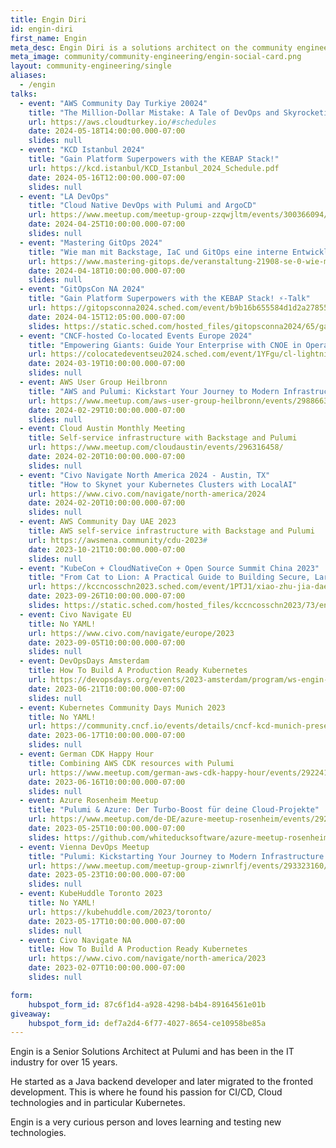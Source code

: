```yaml
---
title: Engin Diri
id: engin-diri
first_name: Engin
meta_desc: Engin Diri is a solutions architect on the community engineering team.
meta_image: community/community-engineering/engin-social-card.png
layout: community-engineering/single
aliases:
  - /engin
talks:
  - event: "AWS Community Day Turkiye 20024"
    title: "The Million-Dollar Mistake: A Tale of DevOps and Skyrocketing AWS Bills"
    url: https://aws.cloudturkey.io/#schedules
    date: 2024-05-18T14:00:00.000-07:00
    slides: null
  - event: "KCD Istanbul 2024"
    title: "Gain Platform Superpowers with the KEBAP Stack!"
    url: https://kcd.istanbul/KCD_Istanbul_2024_Schedule.pdf
    date: 2024-05-16T12:00:00.000-07:00
    slides: null
  - event: "LA DevOps"
    title: "Cloud Native DevOps with Pulumi and ArgoCD"
    url: https://www.meetup.com/meetup-group-zzqwjltm/events/300366094/
    date: 2024-04-25T10:00:00.000-07:00
    slides: null
  - event: "Mastering GitOps 2024"
    title: "Wie man mit Backstage, IaC und GitOps eine interne Entwicklerplattform auf Kubernetes aufbaut"
    url: https://www.mastering-gitops.de/veranstaltung-21908-se-0-wie-man-mit-backstage-iac-und-gitops-eine-interne-entwicklerplattform-auf-kubernetes-aufbaut.html
    date: 2024-04-18T10:00:00.000-07:00
    slides: null
  - event: "GitOpsCon NA 2024"
    title: "Gain Platform Superpowers with the KEBAP Stack! ⚡-Talk"
    url: https://gitopsconna2024.sched.com/event/b9b16b655584d1d2a27855757eb3fc37
    date: 2024-04-15T12:05:00.000-07:00
    slides: https://static.sched.com/hosted_files/gitopsconna2024/65/gain-platform-superpowers-with-the-kebap-stack.pdf
  - event: "CNCF-hosted Co-located Events Europe 2024"
    title: "Empowering Giants: Guide Your Enterprise with CNOE in Operational Tech Choices"
    url: https://colocatedeventseu2024.sched.com/event/1YFgu/cl-lightning-talk-empowering-giants-guide-your-enterprise-with-cnoe-in-operational-tech-choices-engin-diri-pulumi
    date: 2024-03-19T10:00:00.000-07:00
    slides: null
  - event: AWS User Group Heilbronn
    title: "AWS and Pulumi: Kickstart Your Journey to Modern Infrastructure Automation"
    url: https://www.meetup.com/aws-user-group-heilbronn/events/298866337/
    date: 2024-02-29T10:00:00.000-07:00
    slides: null
  - event: Cloud Austin Monthly Meeting
    title: Self-service infrastructure with Backstage and Pulumi
    url: https://www.meetup.com/cloudaustin/events/296316458/
    date: 2024-02-20T10:00:00.000-07:00
    slides: null
  - event: "Civo Navigate North America 2024 - Austin, TX"
    title: "How to Skynet your Kubernetes Clusters with LocalAI"
    url: https://www.civo.com/navigate/north-america/2024
    date: 2024-02-20T10:00:00.000-07:00
    slides: null
  - event: AWS Community Day UAE 2023
    title: AWS self-service infrastructure with Backstage and Pulumi
    url: https://awsmena.community/cdu-2023#
    date: 2023-10-21T10:00:00.000-07:00
    slides: null
  - event: "KubeCon + CloudNativeCon + Open Source Summit China 2023"
    title: "From Cat to Lion: A Practical Guide to Building Secure, Large-Scale CI/CD Platforms with Tekton and Pulumi"
    url: https://kccncosschn2023.sched.com/event/1PTJ1/xiao-zhu-jia-daepzhi-tektonre-mao-cicd-zha-zhi-tutorial-from-cat-to-lion-a-practical-guide-to-building-secure-large-scale-cicd-platforms-with-tekton-engin-diri-pulumi
    date: 2023-09-26T10:00:00.000-07:00
    slides: https://static.sched.com/hosted_files/kccncosschn2023/73/engin_diri_from_cat_to_lion_a_practical_guide_to_building_secure_large_scale_ci_cd_platforms_with_tekton.pdf
  - event: Civo Navigate EU
    title: No YAML!
    url: https://www.civo.com/navigate/europe/2023
    date: 2023-09-05T10:00:00.000-07:00
    slides: null
  - event: DevOpsDays Amsterdam
    title: How To Build A Production Ready Kubernetes
    url: https://devopsdays.org/events/2023-amsterdam/program/ws-engin-diri-ringo-de-smet
    date: 2023-06-21T10:00:00.000-07:00
    slides: null
  - event: Kubernetes Community Days Munich 2023
    title: No YAML!
    url: https://community.cncf.io/events/details/cncf-kcd-munich-presents-kcd-munich-2023/
    date: 2023-06-17T10:00:00.000-07:00
    slides: null
  - event: German CDK Happy Hour
    title: Combining AWS CDK resources with Pulumi
    url: https://www.meetup.com/german-aws-cdk-happy-hour/events/292241169/
    date: 2023-06-16T10:00:00.000-07:00
    slides: null    
  - event: Azure Rosenheim Meetup
    title: "Pulumi & Azure: Der Turbo-Boost für deine Cloud-Projekte"
    url: https://www.meetup.com/de-DE/azure-meetup-rosenheim/events/292822487/
    date: 2023-05-25T10:00:00.000-07:00
    slides: https://github.com/whiteducksoftware/azure-meetup-rosenheim/blob/master/Azure-Meetup-2023-05-25-Pulumi-and-Azure-Der-Turbo-Boost-fuer-deine-Cloud-Projekte/2023-05-25-azure-rosenheim-meetup.pdf
  - event: Vienna DevOps Meetup
    title: "Pulumi: Kickstarting Your Journey to Modern Infrastructure Automation"
    url: https://www.meetup.com/meetup-group-ziwnrlfj/events/293323160/
    date: 2023-05-23T10:00:00.000-07:00
    slides: null    
  - event: KubeHuddle Toronto 2023
    title: No YAML!
    url: https://kubehuddle.com/2023/toronto/
    date: 2023-05-17T10:00:00.000-07:00
    slides: null
  - event: Civo Navigate NA
    title: How To Build A Production Ready Kubernetes
    url: https://www.civo.com/navigate/north-america/2023
    date: 2023-02-07T10:00:00.000-07:00
    slides: null

form:
    hubspot_form_id: 87c6f1d4-a928-4298-b4b4-89164561e01b
giveaway:
    hubspot_form_id: def7a2d4-6f77-4027-8654-ce10958be85a
---
```


Engin is a Senior Solutions Architect at Pulumi and has been in the IT industry for over 15 years.

He started as a Java backend developer and later migrated to the fronted development. This is where he found his passion for CI/CD, Cloud technologies and in particular Kubernetes.

Engin is a very curious person and loves learning and testing new technologies.
